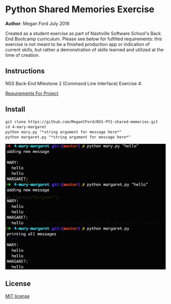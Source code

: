 # Python Shared Memories Exercise

**Author**: Megan Ford July 2016 


Created as a student exercise as part of Nashville Software School's Back End Bootcamp curriculum. Please see below for fulfilled requirements: this exercise is not meant to be a finished production app or indication of current skills, but rather a demonstration of skills learned and utilized at the time of creation.


## Instructions


NSS Back-End Milestone 2 (Command Line Interface) Exercise 4: 


[Requirements For Project](https://github.com/nashville-software-school/python-milestones/blob/master/02-command-line-applications/exercises/CLI_SHARED_MEMORIES.md)



## Install


``` 
git clone https://github.com/MeganCFord/NSS-PY2-shared-memories.git
cd 4-mary-margaret
python mary.py "*string argument for message here*"
python margaret.py "*string argument for message here*"
```

![screenshot](shared_memories_screenshot.jpg)


## License 


[MIT license](LICENSE.md)

